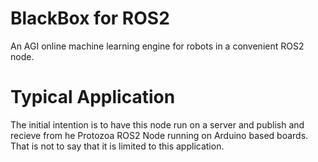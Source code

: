 # BlackBox for ROS2
An AGI online machine learning engine for robots in a convenient ROS2 node.
# Typical Application
The initial intention is to have this node run on a server and publish and recieve from he Protozoa ROS2 Node running on Arduino based boards. That is not to say that it is limited to this application.
